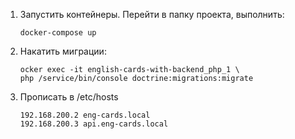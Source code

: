 1. Запустить контейнеры. Перейти в папку проекта, выполнить:

    ```
    docker-compose up
    ```

1. Накатить миграции:

    ```
    ocker exec -it english-cards-with-backend_php_1 \
    php /service/bin/console doctrine:migrations:migrate
    ```

1. Прописать в /etc/hosts

    ```
    192.168.200.2 eng-cards.local
    192.168.200.3 api.eng-cards.local
    ```